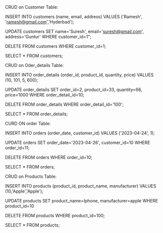 CRUD on Customer Table:

INSERT INTO customers (name, email, address) VALUES ('Ramesh', 'ramesh@gmail.com','Hyderbad');

UPDATE customers SET name='Suresh', email='suresh@gmail.com', address='Guntur' WHERE customer_id=1";

DELETE FROM customers WHERE customer_id=1;

SELECT * FROM customers;


CRUD on Oder_details Table:

INSERT INTO order_details (order_id, product_id, quantity, price) VALUES (10, 101, 5, 600);

UPDATE order_details SET order_id=2, product_id=33, quantity=66, price=1000 WHERE order_detail_id=10;

DELETE FROM order_details WHERE order_detail_id='100';

SELECT * FROM order_details;




CURD ON order Table:

INSERT INTO orders (order_date, customer_id) VALUES ('2023-04-24', 1);

UPDATE orders SET order_date='2023-04-26', customer_id=10 WHERE order_id=11;

DELETE FROM orders WHERE order_id=10;

SELECT * FROM orders;



CRUD on Products Table:

INSERT INTO products (product_id, product_name, manufacturer) VALUES (10,'Apple','Apple');

UPDATE products SET product_name=Iphone, manufacturer=apple WHERE product_id=10

DELETE FROM products WHERE product_id=100;

SELECT * FROM products;
